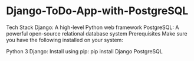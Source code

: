# Django-ToDo-App-with-PostgreSQL

Tech Stack
Django: A high-level Python web framework
PostgreSQL: A powerful open-source relational database system
Prerequisites
Make sure you have the following installed on your system:

Python 3
Django: Install using pip: pip install Django
PostgreSQL

